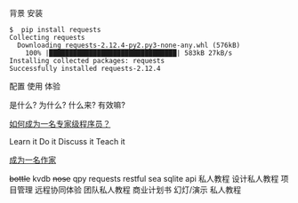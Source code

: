 背景
安装

```
$  pip install requests
Collecting requests
  Downloading requests-2.12.4-py2.py3-none-any.whl (576kB)
    100% |████████████████████████████████| 583kB 27kB/s 
Installing collected packages: requests
Successfully installed requests-2.12.4
```

配置
使用
体验


是什么?
为什么?
什么来?
有效嘛?


[如何成为一名专家级程序员？](http://www.topthink.com/topic/9863.html)


Learn it
Do it
Discuss it
Teach it


[成为一名作家](http://zh.wikihow.com/成为一名作家)

~~bottle~~
kvdb
~~nose~~
qpy
requests
restful
sea
sqlite
api 私人教程
设计私人教程
项目管理
远程协同体验
团队私人教程
商业计划书
幻灯/演示 私人教程


